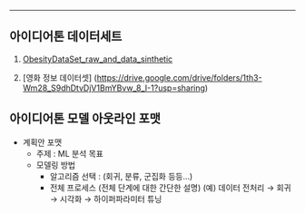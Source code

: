 ---
## 아이디어톤 데이터세트

1. [ObesityDataSet_raw_and_data_sinthetic](https://archive.ics.uci.edu/dataset/544/estimation+of+obesity+levels+based+on+eating+habits+and+physical+condition)

2. [영화 정보 데이터셋]
(https://drive.google.com/drive/folders/1th3-Wm28_S9dhDtvDjV1BmYBvw_8_I-1?usp=sharing)

## 아이디어톤 모델 아웃라인 포맷
- 계획안 포맷
    - 주제 : ML 분석 목표
    - 모델링 방법
        - 알고리즘 선택 : (회귀, 분류, 군집화 등등…)
        - 전체 프로세스 (전체 단계에 대한 간단한 설명)
          (예) 데이터 전처리 → 회귀 → 시각화 → 하이퍼파라미터 튜닝
